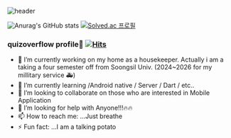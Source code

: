 <!-- 대문 장식 -->
![header](https://capsule-render.vercel.app/api?type=cylinder&color=78f4d9&height=150&section=header&text=quizoverflow&fontColor=134669&fontSize=70&animation=fadeIn&fontAlignY=55)

<!-- 깃헙,솔브닥 스탯 -->

![Anurag's GitHub stats](https://github-readme-stats.vercel.app/api?username=quizoverflow&show_icons=true&theme=radical) [![Solved.ac
프로필](http://mazassumnida.wtf/api/v2/generate_badge?boj=quizoverflow)](https://solved.ac/quizoverflow)



<!-- 본문 -->

### quizoverflow profile👋 [![Hits](https://hits.seeyoufarm.com/api/count/incr/badge.svg?url=https%3A%2F%2Fgithub.com%2Fquizoverflow%2F&count_bg=%2379C83D&title_bg=%23555555&icon=toggl.svg&icon_color=%23E7E7E7&title=hits&edge_flat=false)](https://hits.seeyoufarm.com)


- 🔭 I’m currently working on my home as a housekeeper. Actually i am a taking a four semester off from Soongsil Univ. (2024~2026 for my millitary service 🚑)
- 🌱 I’m currently learning /Android native / Server / Dart / etc.. 
- 👯 I’m looking to collaborate on those who are interested in Mobile Application
- 🤔 I’m looking for help with Anyone!!!🔥🔥
- 📫 How to reach me: ...Just breathe
- ⚡ Fun fact: ...I am a talking potato

